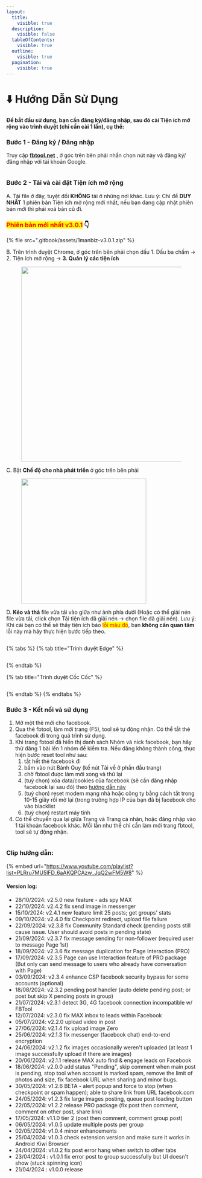 ```yaml
---
layout:
  title:
    visible: true
  description:
    visible: false
  tableOfContents:
    visible: true
  outline:
    visible: true
  pagination:
    visible: true
---
```


# ⬇️ Hướng Dẫn Sử Dụng

#### Để bắt đầu sử dụng, bạn cần đăng ký/đăng nhập, sau đó cài Tiện ích mở rộng vào trình duyệt (chỉ cần cài 1 lần), cụ thể:&#x20;

### Bước 1 - Đăng ký / Đăng nhập

Truy cập [**fbtool.net**](https://fbtool.net/) , ở góc trên bên phải nhấn chọn nút này và đăng ký/đăng nhập với tài khoản Google.

<figure><img src=".gitbook/assets/image (7).png" alt=""><figcaption></figcaption></figure>



### Bước 2 - Tải và cài đặt Tiện ích mở rộng

A. Tải file ở đây, tuyệt đối **KHÔNG** tải ở những nơi khác. Lưu ý: Chỉ để **DUY NHẤT** 1 phiên bản Tiện ích mở rộng mới nhất, nếu bạn đang cập nhật phiên bản mới thì phải xoá bản cũ đi.

### <mark style="color:red;">Phiên bản mới nhất v3.0.1</mark> 👇

{% file src=".gitbook/assets/1manbiz-v3.0.1.zip" %}

B. Trên trình duyệt Chrome, ở góc trên bên phải chọn dấu 1. Dấu ba chấm -> 2. Tiện ích mở rộng -> **3. Quản lý các tiện ích**

<figure><img src=".gitbook/assets/Screenshot_155.jpg" alt="" width="516"><figcaption></figcaption></figure>

C. Bật **Chế độ cho nhà phát triển** ở góc trên bên phải

<figure><img src=".gitbook/assets/image (49).png" alt="" width="331"><figcaption></figcaption></figure>

D. **Kéo và thả** file vừa tải vào giữa như ảnh phía dưới (Hoặc có thể giải nén file vừa tải, click chọn Tải tiện ích đã giải nén -> chọn file đã giải nén). Lưu ý: Khi cài bạn có thể sẽ thấy tiện ích báo <mark style="color:red;">lỗi màu đỏ</mark>, bạn **không cần quan tâm** lỗi này mà hãy thực hiện bước tiếp theo.

<figure><img src=".gitbook/assets/ezgif-5-f87213373a.gif" alt=""><figcaption></figcaption></figure>

{% tabs %}
{% tab title="Trình duyệt Edge" %}
<figure><img src=".gitbook/assets/ezgif-7-afd7e76975.gif" alt=""><figcaption></figcaption></figure>
{% endtab %}

{% tab title="Trình duyệt Cốc Cốc" %}
<figure><img src=".gitbook/assets/ezgif-7-ab73ea396d.gif" alt=""><figcaption></figcaption></figure>
{% endtab %}
{% endtabs %}



### Bước 3 - Kết nối và sử dụng

1. Mở một thẻ mới cho facebook.
2. Qua thẻ fbtool, làm mới trang (F5), tool sẽ tự động nhận. Có thể tắt thẻ facebook đi trong quá trình sử dụng.
3. Khi trang fbtool đã hiển thị danh sách Nhóm và nick facebook, bạn hãy thử đăng 1 bài lến 1 nhóm để kiểm tra. Nếu đăng không thành công, thực hiện bước reset tool như sau:&#x20;
   1. tắt hết thẻ facebook đi
   2. bấm vào nút Bánh Quy (kế nút Tải về ở phần đầu trang)
   3. chờ fbtool được làm mới xong và thử lại
   4. (tuỳ chọn) xóa data/cookies của facebook (sẽ cần đăng nhập facebook lại sau đó) theo [hướng dẫn này](https://vietnamnet.vn/cach-xoa-cookie-va-bo-nho-dem-cua-mot-trang-web-tren-google-chrome-661300.html)
   5. (tuỳ chọn) reset modem mạng nhà hoặc công ty bằng cách tắt trong 10-15 giây rồi mở lại (trong trường hợp IP của bạn đã bị facebook cho vào blacklist
   6. (tuỳ chọn) restart máy tính
4. Có thể chuyển qua lại giữa Trang và Trang cá nhân, hoặc đăng nhập vào 1 tài khoản facebook khác. Mỗi lần như thế chỉ cần làm mới trang fbtool, tool sẽ tự động nhận.

<figure><img src=".gitbook/assets/image (34).png" alt=""><figcaption></figcaption></figure>

### Clip hướng dẫn:

{% embed url="https://www.youtube.com/playlist?list=PLRru7MU5lFD_6aAKQPCAzw_JqQ2wFM5W8" %}

#### Version log:

* 28/10/2024: v2.5.0 new feature - ads spy MAX
* 22/10/2024: v2.4.2 fix send image in messenger
* 15/10/2024: v2.4.1 new feature limit 25 posts; get groups' stats
* 09/10/2024: v2.4.0 fix Checkpoint redirect, upload file failure
* 22/09/2024: v2.3.8 fix Community Standard check (pending posts still cause issue. User should avoid posts in pending state)
* 21/09/2024: v2.3.7 fix message sending for non-follower (required user to message Page 1st)
* 18/09/2024: v2.3.6 fix message duplication for Page Interaction (PRO)
* 17/09/2024: v2.3.5 Page can use Interaction feature of PRO package (But only can send message to users who already have conversation with Page)
* 03/09/2024: v2.3.4 enhance CSP facebook security bypass for some accounts (optional)
* 18/08/2024: v2.3.2 pending post handler (auto delete pending post; or post but skip X pending posts in group)
* 21/07/2024: v2.3.1 detect 3G, 4G facebook connection incompatible w/ FBTool
* 12/07/2024: v2.3.0 fix MAX inbox to leads within Facebook
* 05/07/2024: v2.2.0 upload video in post
* 27/06/2024: v2.1.4 fix upload image Zero
* 25/06/2024: v2.1.3 fix messenger (facebook chat) end-to-end encryption
* 24/06/2024: v2.1.2 fix images occasionally weren't uploaded (at least 1 image successfully upload if there are images)
* 20/06/2024: v2.1.1 release MAX auto find & engage leads on Facebook
* 18/06/2024: v2.0.0 add status "Pending", skip comment when main post is pending, stop tool when account is marked spam, remove the limit of photos and size, fix facebook URL when sharing and minor bugs.
* 30/05/2024: v1.2.6 BETA - alert popup and force to stop (when checkpoint or spam happen); able to share link from URL facebook.com
* 24/05/2024: v1.2.3 fix large images posting, queue post loading button
* 22/05/2024: v1.2.2 release PRO package (fix post then comment, comment on other post, share link)
* 17/05/2024: v1.1.0 tier 2 (post then comment, comment group post)
* 06/05/2024: v1.0.5 update multiple posts per group
* 02/05/2024: v1.0.4 minor enhancements
* 25/04/2024: v1.0.3 check extension version and make sure it works in Android Kiwi Browser
* 24/04/2024: v1.0.2 fix post error hang when switch to other tabs
* 23/04/2024 : v1.0.1 fix error post to group successfully but UI doesn't show (stuck spinning icon)
* 21/04/2024 : v1.0.0 release
